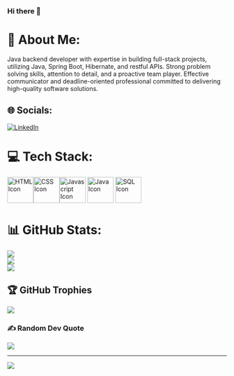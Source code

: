 ### Hi there 👋

<!--
**Anklet9/Anklet9** is a ✨ _special_ ✨ repository because its `README.md` (this file) appears on your GitHub profile.

Here are some ideas to get you started:

- 🔭 I’m currently working on ...
- 🌱 I’m currently learning ...
- 👯 I’m looking to collaborate on ...
- 🤔 I’m looking for help with ...
- 💬 Ask me about ...
- 📫 How to reach me: ...
- 😄 Pronouns: ...
- ⚡ Fun fact: ...
-->
# 💫 About Me:
Java backend developer with expertise in building full-stack projects, utilizing Java, Spring Boot, Hibernate, and restful APIs. Strong problem solving skills, attention to detail, and a proactive team player. Effective communicator and deadline-oriented professional committed to delivering high-quality software solutions.


## 🌐 Socials:
[![LinkedIn](https://img.shields.io/badge/LinkedIn-%230077B5.svg?logo=linkedin&logoColor=white)](https://www.linkedin.com/in/aniket-sengar-5b2341194/) 

# 💻 Tech Stack:
<img src="https://cdn.discordapp.com/attachments/1128079625818480751/1152187099206909992/image.png" alt="HTML Icon" width="60"><img src="https://cdn.discordapp.com/attachments/1128079625818480751/1152189809687789639/image.png" alt="CSS Icon" width="60"><img src="https://cdn.discordapp.com/attachments/1128079625818480751/1152190887644909638/image.png" alt="Javascript Icon" width="60"> <img src="https://cdn.discordapp.com/attachments/1128079625818480751/1152188664978362379/image.png" alt="Java Icon" width="60"> <img src="https://cdn.discordapp.com/attachments/1128079625818480751/1152192268279750686/image.png" alt="SQL Icon" width="60"> 
# 📊 GitHub Stats:
![](https://github-readme-stats.vercel.app/api?username=Anklet9&theme=dark&hide_border=false&include_all_commits=false&count_private=false)<br/>
![](https://github-readme-streak-stats.herokuapp.com/?user=Anklet9&theme=dark&hide_border=false)<br/>
![](https://github-readme-stats.vercel.app/api/top-langs/?username=Anklet9&theme=dark&hide_border=false&include_all_commits=false&count_private=false&layout=compact)

## 🏆 GitHub Trophies
![](https://github-profile-trophy.vercel.app/?username=Anklet9&theme=radical&no-frame=false&no-bg=true&margin-w=4)

### ✍️ Random Dev Quote
![](https://quotes-github-readme.vercel.app/api?type=horizontal&theme=radical)

---
[![](https://visitcount.itsvg.in/api?id=Anklet9&icon=0&color=0)](https://visitcount.itsvg.in)

<!-- Proudly created with GPRM ( https://gprm.itsvg.in ) -->
